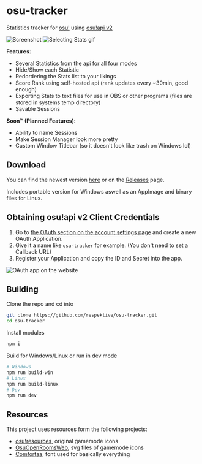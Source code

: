 # osu-tracker

 Statistics tracker for [osu!](https://osu.ppy.sh/) using [osu!api v2](https://osu.ppy.sh/docs/)

 ![Screenshot](https://pek.li/mi7t3o.png) ![Selecting Stats gif](https://pek.li/aywhs8.gif)

 **Features:**

- Several Statistics from the api for all four modes
- Hide/Show each Statistic
- Redordering the Stats list to your likings
- Score Rank using self-hosted api (rank updates every ~30min, good enough)
- Exporting Stats to text files for use in OBS or other programs (files are stored in systems temp directory)
- Savable Sessions

 **Soon™ (Planned Features):**

- Ability to name Sessions
- Make Session Manager look more pretty
- Custom Window Titlebar (so it doesn't look like trash on Windows lol)

## Download

You can find the newest version [here](https://github.com/respektive/osu-tracker/releases/latest) or on the [Releases](https://github.com/respektive/osu-tracker/releases) page.

Includes portable version for Windows aswell as an AppImage and binary files for Linux.

## Obtaining osu!api v2 Client Credentials

1. Go to [the OAuth section on the account settings page](https://osu.ppy.sh/home/account/edit#oauth) and create a new OAuth Application.  
2. Give it a name like `osu-tracker` for example. (You don't need to set a Callback URL)  
3. Register your Application and copy the ID and Secret into the app.

![OAuth app on the website](https://pek.li/jvrxae.png)

## Building

Clone the repo and cd into

```sh
git clone https://github.com/respektive/osu-tracker.git
cd osu-tracker
```

Install modules

```sh
npm i
```

Build for Windows/Linux or run in dev mode

```sh
# Windows
npm run build-win
# Linux
npm run build-linux
# Dev
npm run dev
```

## Resources

This project uses resources form the following projects:

- [osu!resources](https://github.com/ppy/osu-resources), original gamemode icons
- [OsuOpenRoomsWeb](https://gitlab.com/WebFreak001/osu-open-rooms-web/), svg files of gamemode icons
- [Comfortaa](https://fonts.google.com/specimen/Comfortaa), font used for basically everything
